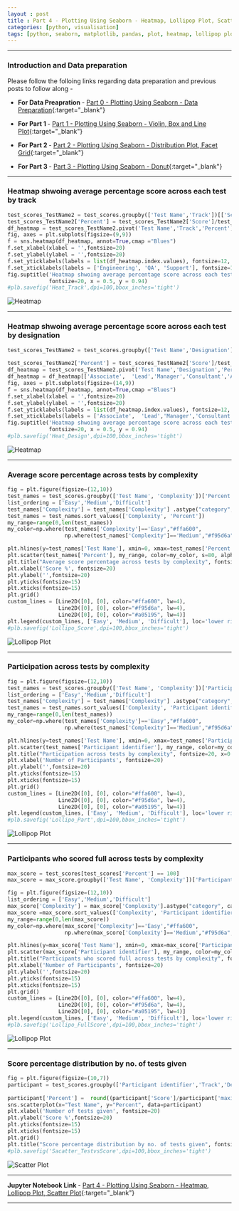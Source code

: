 ```yaml
---
layout : post
title : Part 4 - Plotting Using Seaborn - Heatmap, Lollipop Plot, Scatter Plot
categories: [python, visualisation]
tags: [python, seaborn, matplotlib, pandas, plot, heatmap, lollipop plot, scatter plot]
---
```


---
### Introduction and Data preparation
Please follow the folloing links regarding data preparation and previous posts to follow along -

* <b> For Data Preapration </b>  - [Part 0 - Plotting Using Seaborn - Data Preparation](/python/visualisation/2019/08/20/Plotting-Seaborn-Data-Preparation.html){:target="_blank"}

* <b> For Part 1 </b> - [Part 1 - Plotting Using Seaborn - Violin, Box and Line Plot](/python/visualisation/2019/08/21/Plotting-Seaborn-Violin-Box-Line.html){:target="_blank"}

* <b> For Part 2 </b> - [Part 2 - Plotting Using Seaborn - Distribution Plot, Facet Grid](/python/visualisation/2019/08/23/Plotting-Seaborn-Distribution-Facet-Grid.html){:target="_blank"}

* <b> For Part 3 </b> - [Part 3 - Plotting Using Seaborn - Donut](/python/visualisation/2019/08/23/Plotting-Seaborn-Donut.html){:target="_blank"}

---

### Heatmap shwoing average percentage score across each test by track

```python
test_scores_TestName2 = test_scores.groupby(['Test Name','Track'])[['Score','maximum_score']].mean().reset_index().sort_values(by=['maximum_score','Score'])
test_scores_TestName2['Percent'] = test_scores_TestName2['Score']/test_scores_TestName2['maximum_score']
df_heatmap = test_scores_TestName2.pivot('Test Name','Track','Percent')
fig, axes = plt.subplots(figsize=(9,9))
f = sns.heatmap(df_heatmap, annot=True,cmap ="Blues")
f.set_xlabel(xlabel = '',fontsize=20)
f.set_ylabel(ylabel = '',fontsize=20)
f.set_yticklabels(labels = list(df_heatmap.index.values), fontsize=12, rotation = 360)
f.set_xticklabels(labels = ['Engineering', 'QA', 'Support'], fontsize=12, rotation =360)
fig.suptitle('Heatmap shwoing average percentage score across each test by track', 
             fontsize=20, x = 0.5, y = 0.94)
#plb.savefig('Heat_Track',dpi=100,bbox_inches='tight')  
```

<!--break-->

![Heatmap](/static/img/posts/python/2019-08-23-Plotting-Seaborn-Heatmap-Lollipop/output_6_1.png "Heatmap shwoing average percentage score across each test by track")

---

### Heatmap shwoing average percentage score across each test by designation

```python
test_scores_TestName2 = test_scores.groupby(['Test Name','Designation'])[['Score','maximum_score']].mean().reset_index().sort_values(
                                                                                                    by=['maximum_score','Score'])
test_scores_TestName2['Percent'] = test_scores_TestName2['Score']/test_scores_TestName2['maximum_score']
df_heatmap = test_scores_TestName2.pivot('Test Name','Designation','Percent')
df_heatmap = df_heatmap[['Associate',  'Lead','Manager','Consultant','Associate Director and above']]
fig, axes = plt.subplots(figsize=(14,9))
f = sns.heatmap(df_heatmap, annot=True,cmap ="Blues")
f.set_xlabel(xlabel = '',fontsize=20)
f.set_ylabel(ylabel = '',fontsize=20)
f.set_yticklabels(labels = list(df_heatmap.index.values), fontsize=12, rotation = 360)
f.set_xticklabels(labels = ['Associate',  'Lead','Manager','Consultant','Director & above'], fontsize=12, rotation =360)
fig.suptitle('Heatmap shwoing average percentage score across each test by designation', 
             fontsize=20, x = 0.5, y = 0.94)
#plb.savefig('Heat_Design',dpi=100,bbox_inches='tight')
```

![Heatmap](/static/img/posts/python/2019-08-23-Plotting-Seaborn-Heatmap-Lollipop/output_7_1.png "Heatmap shwoing average percentage score across each test by designation")

---

### Average score percentage across tests by complexity 

```python
fig = plt.figure(figsize=(12,10))
test_names = test_scores.groupby(['Test Name', 'Complexity'])['Percent'].mean().reset_index()
list_ordering = ['Easy','Medium','Difficult']  
test_names['Complexity'] = test_names['Complexity'] .astype("category", categories=list_ordering, ordered=True)
test_names = test_names.sort_values(['Complexity', 'Percent'])
my_range=range(0,len(test_names))
my_color=np.where(test_names['Complexity']=='Easy',"#ffa600",
                  np.where(test_names['Complexity']=='Medium',"#f95d6a","#a05195"))

plt.hlines(y=test_names['Test Name'], xmin=0, xmax=test_names['Percent'], color=my_color,linewidth=3, alpha =0.8)
plt.scatter(test_names['Percent'], my_range, color=my_color, s=80, alpha=1)
plt.title("Average score percentage across tests by complexity", fontsize=20, x=0.5,y=1.02)
plt.xlabel('Score %', fontsize=20)
plt.ylabel('',fontsize=20)
plt.yticks(fontsize=15)
plt.xticks(fontsize=15)
plt.grid()
custom_lines = [Line2D([0], [0], color="#ffa600", lw=4),
                Line2D([0], [0], color="#f95d6a", lw=4),
                Line2D([0], [0], color="#a05195", lw=4)]
plt.legend(custom_lines, ['Easy', 'Medium', 'Difficult'], loc='lower right')
#plb.savefig('Lollipo_Score',dpi=100,bbox_inches='tight')
```

![Lollipop Plot](/static/img/posts/python/2019-08-23-Plotting-Seaborn-Heatmap-Lollipop/output_9_1.png "Average score percentage across tests by complexity")

--- 

### Participation across tests by complexity


```python
fig = plt.figure(figsize=(12,10))
test_names = test_scores.groupby(['Test Name', 'Complexity'])['Participant identifier'].size().reset_index()
list_ordering = ['Easy','Medium','Difficult']  
test_names['Complexity'] = test_names['Complexity'] .astype("category", categories=list_ordering, ordered=True)
test_names = test_names.sort_values(['Complexity', 'Participant identifier'])
my_range=range(0,len(test_names))
my_color=np.where(test_names['Complexity']=='Easy',"#ffa600",
                  np.where(test_names['Complexity']=='Medium',"#f95d6a","#a05195"))

plt.hlines(y=test_names['Test Name'], xmin=0, xmax=test_names['Participant identifier'], color=my_color,linewidth=3, alpha =0.8)
plt.scatter(test_names['Participant identifier'], my_range, color=my_color, s=80, alpha=1)
plt.title("Participation across tests by complexity", fontsize=20, x=0.5,y=1.02)
plt.xlabel('Number of Participants', fontsize=20)
plt.ylabel('',fontsize=20)
plt.yticks(fontsize=15)
plt.xticks(fontsize=15)
plt.grid()
custom_lines = [Line2D([0], [0], color="#ffa600", lw=4),
                Line2D([0], [0], color="#f95d6a", lw=4),
                Line2D([0], [0], color="#a05195", lw=4)]
plt.legend(custom_lines, ['Easy', 'Medium', 'Difficult'], loc='lower right')
#plb.savefig('Lollipo_Part',dpi=100,bbox_inches='tight')
```

![Lollipop Plot](/static/img/posts/python/2019-08-23-Plotting-Seaborn-Heatmap-Lollipop/output_11_1.png "Participation across tests by complexity")

---

### Participants who scored full across tests by complexity

```python
max_score = test_scores[test_scores['Percent'] == 100]
max_score = max_score.groupby(['Test Name', 'Complexity'])['Participant identifier'].size().reset_index()

fig = plt.figure(figsize=(12,10))
list_ordering = ['Easy','Medium','Difficult']  
max_score['Complexity'] = max_score['Complexity'].astype("category", categories=list_ordering, ordered=True)
max_score =max_score.sort_values(['Complexity', 'Participant identifier'])
my_range=range(0,len(max_score))
my_color=np.where(max_score['Complexity']=='Easy',"#ffa600",
                  np.where(max_score['Complexity']=='Medium',"#f95d6a","#a05195"))

plt.hlines(y=max_score['Test Name'], xmin=0, xmax=max_score['Participant identifier'], color=my_color,linewidth=3, alpha =0.8)
plt.scatter(max_score['Participant identifier'], my_range, color=my_color, s=80, alpha=1)
plt.title("Participants who scored full across tests by complexity", fontsize=20, x=0.5,y=1.02)
plt.xlabel('Number of Participants', fontsize=20)
plt.ylabel('',fontsize=20)
plt.yticks(fontsize=15)
plt.xticks(fontsize=15)
plt.grid()
custom_lines = [Line2D([0], [0], color="#ffa600", lw=4),
                Line2D([0], [0], color="#f95d6a", lw=4),
                Line2D([0], [0], color="#a05195", lw=4)]
plt.legend(custom_lines, ['Easy', 'Medium', 'Difficult'], loc='lower right')
#plb.savefig('Lollipo_FullScore',dpi=100,bbox_inches='tight')
```

![Lollipop Plot](/static/img/posts/python/2019-08-23-Plotting-Seaborn-Heatmap-Lollipop/output_13_1.png "Participants who scored full across tests by complexity")

---

### Score percentage distribution by no. of tests given

```python
fig = plt.figure(figsize=(10,7))
participant = test_scores.groupby(['Participant identifier','Track','Designation']).agg({'Test Name':'size', 'Score':'sum',
                                                                               'maximum_score':'sum'}).reset_index()
participant['Percent'] =  round((participant['Score']/participant['maximum_score'])*100,2)
sns.scatterplot(x="Test Name", y="Percent", data=participant)
plt.xlabel('Number of tests given', fontsize=20)
plt.ylabel('Score %',fontsize=20)
plt.yticks(fontsize=15)
plt.xticks(fontsize=15)
plt.grid()
plt.title("Score percentage distribution by no. of tests given", fontsize=20, x=0.5,y=1.02)
#plb.savefig('Sacatter_TestvsScore',dpi=100,bbox_inches='tight')

```

![Scatter Plot](/static/img/posts/python/2019-08-23-Plotting-Seaborn-Heatmap-Lollipop/output_14_1.png "Participants who scored full across tests by complexity")

---
<b> Jupyter Notebook Link </b>   - [Part 4 - Plotting Using Seaborn - Heatmap, Lollipop Plot, Scatter Plot](https://nbviewer.jupyter.org/github/aakashkh/Sample-Jupyter-Notebooks/blob/master/Visualization%20With%20Seaborn/Test%20Names.ipynb){:target="_blank"}

---